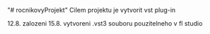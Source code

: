 "# rocnikovyProjekt" 
Cilem projektu je vytvorit vst plug-in

12.8. zalozeni
15.8. vytvoreni .vst3 souboru pouzitelneho v fl studio
